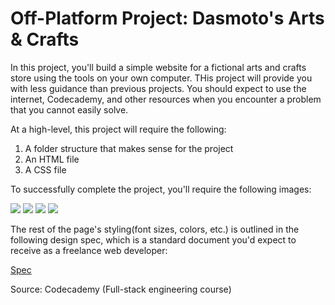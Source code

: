 # Off-Platform Project: Dasmoto's Arts & Crafts
In this project, you'll build a simple website for a fictional arts and crafts store using the tools on your own computer. THis project will provide you with less guidance than previous projects. You should expect to use the internet, Codecademy, and other resources when you encounter a problem that you cannot easily solve.

At a high-level, this project will require the following: 
1. A folder structure that makes sense for the project
2. An HTML file
3. A CSS file

To successfully complete the project, you'll require the following images:

<img src='https://content.codecademy.com/courses/freelance-1/unit-2/pattern.jpeg?_gl=1*tmv27y*_ga*NTA5MjkzMDg3My4xNzEyNjcyMzc1*_ga_3LRZM6TM9L*MTcxMzI2OTY1Ny41LjEuMTcxMzI3MDAwNi4yMy4wLjA.'>

<img src='https://content.codecademy.com/courses/freelance-1/unit-2/hacksaw.jpeg?_gl=1*45ea78*_ga*NTA5MjkzMDg3My4xNzEyNjcyMzc1*_ga_3LRZM6TM9L*MTcxMzI2OTY1Ny41LjEuMTcxMzI3MDAwNi4yMy4wLjA.'>

<img src='https://content.codecademy.com/courses/freelance-1/unit-2/frames.jpeg?_gl=1*45ea78*_ga*NTA5MjkzMDg3My4xNzEyNjcyMzc1*_ga_3LRZM6TM9L*MTcxMzI2OTY1Ny41LjEuMTcxMzI3MDAwNi4yMy4wLjA.'>

<img src='https://content.codecademy.com/courses/freelance-1/unit-2/finnish.jpeg?_gl=1*45ea78*_ga*NTA5MjkzMDg3My4xNzEyNjcyMzc1*_ga_3LRZM6TM9L*MTcxMzI2OTY1Ny41LjEuMTcxMzI3MDAwNi4yMy4wLjA.'>

The rest of the page's styling(font sizes, colors, etc.) is outlined in the following design spec, which is a standard document you'd expect to receive as a freelance web developer:

<a href='https://content.codecademy.com/courses/freelance-1/unit-2/dasmotos-arts_redline.jpg?_gl=1*79bsob*_ga*NTA5MjkzMDg3My4xNzEyNjcyMzc1*_ga_3LRZM6TM9L*MTcxMzI2OTY1Ny41LjEuMTcxMzI3MDAwNi4yMy4wLjA.'>Spec</a>

Source: Codecademy (Full-stack engineering course)